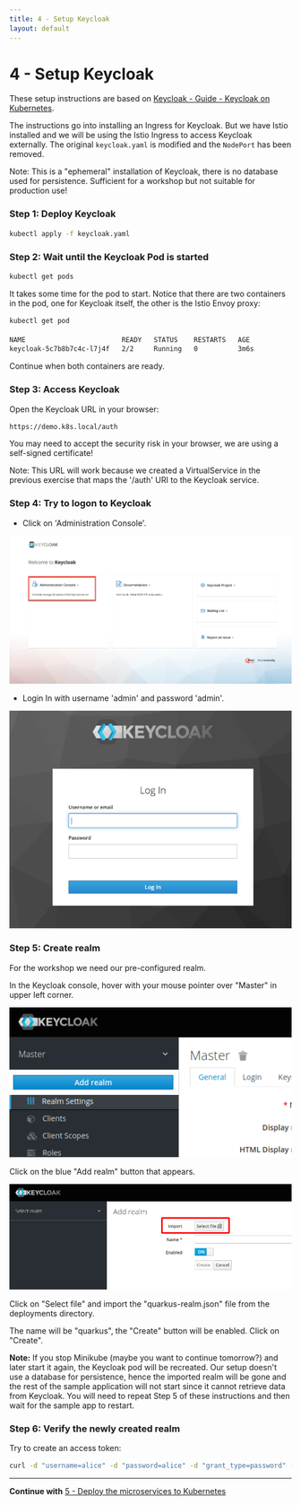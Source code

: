 ```yaml
---
title: 4 - Setup Keycloak
layout: default
---
```


# 4 - Setup Keycloak

These setup instructions are based on [Keycloak - Guide - Keycloak on Kubernetes](https://www.keycloak.org/getting-started/getting-started-kube).

The instructions go into installing an Ingress for Keycloak. But we have Istio installed and we will be using the Istio Ingress to access Keycloak externally. The original `keycloak.yaml` is modified and the `NodePort` has been removed. 

Note: This is a "ephemeral" installation of Keycloak, there is no database used for persistence. Sufficient for a workshop but not suitable for production use!

### Step 1: Deploy Keycloak

```sh
kubectl apply -f keycloak.yaml
```

### Step 2: Wait until the Keycloak Pod is started

```sh
kubectl get pods
```

It takes some time for the pod to start. Notice that there are two containers in the pod, one for Keycloak itself, the other is the Istio Envoy proxy:

```sh
kubectl get pod 

NAME                        READY   STATUS    RESTARTS   AGE
keycloak-5c7b8b7c4c-l7j4f   2/2     Running   0          3m6s
```

Continue when both containers are ready.

### Step 3: Access Keycloak

Open the Keycloak URL in your browser:

```sh
https://demo.k8s.local/auth
```

You may need to accept the security risk in your browser, we are using a self-signed certificate!

Note: This URL will work because we created a VirtualService in the previous exercise that maps the '/auth' URI to the Keycloak service.

### Step 4: Try to logon to Keycloak

* Click on 'Administration Console'. 

![](../../images/keycloak-configure-01.png)

* Login In with username 'admin' and password 'admin'.

![](../../images/keycloak-configure-02.png)

### Step 5: Create realm

For the workshop we need our pre-configured realm. 

In the Keycloak console, hover with your mouse pointer over "Master" in upper left corner. 

![add realm 1](../../images/keycloak-add-realm-1.png)

Click on the blue "Add realm" button that appears.

![add realm 2](../../images/keycloak-add-realm-2.png)

Click on "Select file" and import the "quarkus-realm.json" file from the deployments directory.

The name will be "quarkus", the "Create" button will be enabled. Click on "Create".

**Note:** If you stop Minikube (maybe you want to continue tomorrow?) and later start it again, the Keycloak pod will be recreated. Our setup doesn't use a database for persistence, hence the imported realm will be gone and the rest of the sample application will not start since it cannot retrieve data from Keycloak. You will need to repeat Step 5 of these instructions and then wait for the sample app to restart.


### Step 6: Verify the newly created realm

Try to create an access token:

```sh
curl -d "username=alice" -d "password=alice" -d "grant_type=password" -d "client_id=frontend" --insecure https://demo.k8s.local/auth/realms/quarkus/protocol/openid-connect/token  | sed -n 's|.*"access_token":"\([^"]*\)".*|\1|p'
```

---

**Continue with** [5 - Deploy the microservices to Kubernetes](../03-p-sec-exercise/01-README.md)